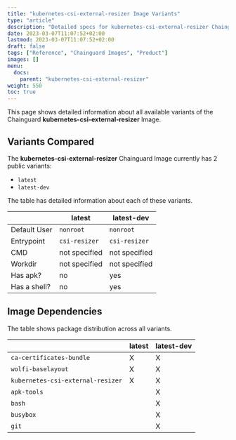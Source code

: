 ```yaml
---
title: "kubernetes-csi-external-resizer Image Variants"
type: "article"
description: "Detailed specs for kubernetes-csi-external-resizer Chainguard Image Variants"
date: 2023-03-07T11:07:52+02:00
lastmod: 2023-03-07T11:07:52+02:00
draft: false
tags: ["Reference", "Chainguard Images", "Product"]
images: []
menu:
  docs:
    parent: "kubernetes-csi-external-resizer"
weight: 550
toc: true
---
```


This page shows detailed information about all available variants of the Chainguard **kubernetes-csi-external-resizer** Image.

## Variants Compared
The **kubernetes-csi-external-resizer** Chainguard Image currently has 2 public variants: 

- `latest`
- `latest-dev`

The table has detailed information about each of these variants.

|              | latest        | latest-dev    |
|--------------|---------------|---------------|
| Default User | `nonroot`     | `nonroot`     |
| Entrypoint   | `csi-resizer` | `csi-resizer` |
| CMD          | not specified | not specified |
| Workdir      | not specified | not specified |
| Has apk?     | no            | yes           |
| Has a shell? | no            | yes           |

## Image Dependencies
The table shows package distribution across all variants.

|                                   | latest | latest-dev |
|-----------------------------------|--------|------------|
| `ca-certificates-bundle`          | X      | X          |
| `wolfi-baselayout`                | X      | X          |
| `kubernetes-csi-external-resizer` | X      | X          |
| `apk-tools`                       |        | X          |
| `bash`                            |        | X          |
| `busybox`                         |        | X          |
| `git`                             |        | X          |

